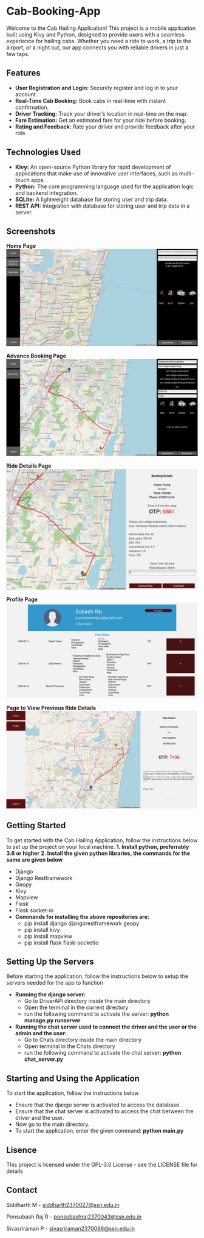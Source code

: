 # Cab-Booking-App

Welcome to the Cab Hailing Application! This project is a mobile application built using Kivy and Python, designed to provide users with a seamless experience for hailing cabs. Whether you need a ride to work, a trip to the airport, or a night out, our app connects you with reliable drivers in just a few taps.

## Features

- **User Registration and Login:** Securely register and log in to your account.
- **Real-Time Cab Booking:** Book cabs in real-time with instant confirmation.
- **Driver Tracking:** Track your driver’s location in real-time on the map.
- **Fare Estimation:** Get an estimated fare for your ride before booking.
- **Rating and Feedback:** Rate your driver and provide feedback after your ride.

## Technologies Used

- **Kivy:** An open-source Python library for rapid development of applications that make use of innovative user interfaces, such as multi-touch apps.
- **Python:** The core programming language used for the application logic and backend integration.
- **SQLite:** A lightweight database for storing user and trip data.
- **REST API:** Integration with database for storing user and trip data in a server.

## Screenshots

**Home Page**
![Home Screen](screenshots/Home_screen.jpeg)

**Advance Booking Page**
![Advance Booking](screenshots/advance_booking.jpeg)

**Ride Details Page**
![Booking Screen](screenshots/bookingscreen.jpeg)

**Profile Page**
![Profile Page](screenshots/profile.jpeg)

**Page to View Previous Ride Details**
![View Previous Rides](screenshots/View_rides.jpeg)

## Getting Started

To get started with the Cab Hailing Application, follow the instructions below to set up the project on your local machine.
**1. Install python, preferrably 3.6 or higher**
**2. Install the given python libraries, the commands for the same are given below**
- Django
- Django Restframework
- Geopy
- Kivy
- Mapview
- Flask
- Flask socket-io
- **Commands for installing the above repositories are:**
  - pip install django djangorestframework geopy
  - pip install kivy
  - pip install mapview
  - pip install flask flask-socketio

## Setting Up the Servers

Before starting the application, follow the instructions below to setup the servers needed for the app to function
- **Running the django server:**
  - Go to DriverAPI directory inside the main directory
  - Open the terminal in the current directory
  - run the following command to activate the server: **python manage.py runserver**
- **Running the chat server used to connect the driver and the user or the admin and the user:**
  - Go to Chats directory inside the main directory
  - Open terminal in the Chats directory
  - run the following command to activate the chat server: **python chat_server.py**

## Starting and Using the Application

To start the application, follow the instructions below
- Ensure that the django server is activated to access the database.
- Ensure that the chat server is activated to access the chat between the driver and the user.
- Now go to the main directory.
- To start the application, enter the given command: **python main.py**

## Lisence

This project is licensed under the GPL-3.0 License - see the LICENSE file for details

## Contact

Siddharth M - siddharth2370027@ssn.edu.in

Ponsubash Raj R - ponsubashraj2370043@ssn.edu.in

Sivasriraman P - sivasriraman2370066@ssn.edu.in
